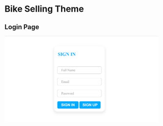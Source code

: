 # Bike Selling Theme
## Login Page
![LoginPage!](https://github.com/zack160/xenonStack/blob/main/images/LoginPage.png)
